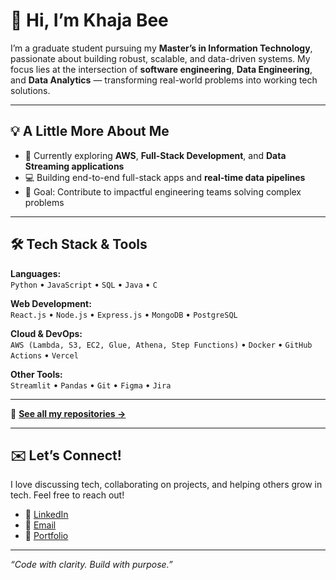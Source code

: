 # 👋 Hi, I’m Khaja Bee

I’m a graduate student pursuing my **Master’s in Information Technology**, passionate about building robust, scalable, and data-driven systems. My focus lies at the intersection of **software engineering**, **Data Engineering**, and **Data Analytics** — transforming real-world problems into working tech solutions.

---

## 💡 A Little More About Me

- 🌱 Currently exploring **AWS**, **Full-Stack Development**, and **Data Streaming applications**
- 💻 Building end-to-end full-stack apps and **real-time data pipelines**
- 🎯 Goal: Contribute to impactful engineering teams solving complex problems

---

## 🛠️ Tech Stack & Tools

**Languages:**  
`Python` • `JavaScript` • `SQL` • `Java` • `C`

**Web Development:**  
`React.js` • `Node.js` • `Express.js` • `MongoDB` • `PostgreSQL`

**Cloud & DevOps:**  
`AWS (Lambda, S3, EC2, Glue, Athena, Step Functions)` • `Docker` • `GitHub Actions` • `Vercel`

**Other Tools:**  
`Streamlit` • `Pandas` • `Git` • `Figma` • `Jira`

---
🔗 **[See all my repositories →](https://github.com/KhajaBeeShaik)**

---

## ✉️ Let’s Connect!

I love discussing tech, collaborating on projects, and helping others grow in tech. Feel free to reach out!

- 💼 [LinkedIn](https://www.linkedin.com/in/KhajaBeeShaik)
- 💌 [Email](mailto:shaikkhajabee13902@gmail.com)
- 📁 [Portfolio](https://khajabeeshaik.github.io/Portfolio/)

---

_“Code with clarity. Build with purpose.”_

